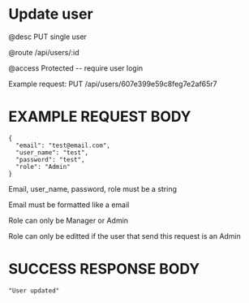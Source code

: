 # Update user
@desc PUT single user

@route /api/users/:id

@access Protected -- require user login

Example request: PUT /api/users/607e399e59c8feg7e2af65r7

# EXAMPLE REQUEST BODY
```
{
  "email": "test@email.com",
  "user_name": "test",
  "password": "test",
  "role": "Admin"
}
```

Email, user_name, password, role must be a string

Email must be formatted like a email

Role can only be Manager or Admin

Role can only be editted if the user that send this request is an Admin

# SUCCESS RESPONSE BODY
```
"User updated"
```